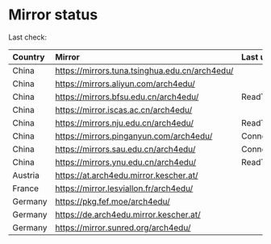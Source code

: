 <script src="./time.js"></script>
# Mirror status
Last check: <script type="text/javascript">localize(1676150180.1590652);</script>

|Country|Mirror|Last update|
|:------|:-----|:----------|
|China|https://mirrors.tuna.tsinghua.edu.cn/arch4edu/|<script type="text/javascript">localize(1676140349);</script>|
|China|https://mirrors.aliyun.com/arch4edu/|<script type="text/javascript">localize(1676140349);</script>|
|China|https://mirrors.bfsu.edu.cn/arch4edu/|ReadTimeout|
|China|https://mirror.iscas.ac.cn/arch4edu/|<script type="text/javascript">localize(1676140349);</script>|
|China|https://mirrors.nju.edu.cn/arch4edu/|ReadTimeout|
|China|https://mirrors.pinganyun.com/arch4edu/|ConnectionError|
|China|https://mirrors.sau.edu.cn/arch4edu/|ConnectTimeout|
|China|https://mirrors.ynu.edu.cn/arch4edu/|ReadTimeout|
|Austria|https://at.arch4edu.mirror.kescher.at/|<script type="text/javascript">localize(1676097182);</script>|
|France|https://mirror.lesviallon.fr/arch4edu/|<script type="text/javascript">localize(1676097182);</script>|
|Germany|https://pkg.fef.moe/arch4edu/|<script type="text/javascript">localize(1676097182);</script>|
|Germany|https://de.arch4edu.mirror.kescher.at/|<script type="text/javascript">localize(1676097182);</script>|
|Germany|https://mirror.sunred.org/arch4edu/|<script type="text/javascript">localize(1676097182);</script>|

<script src="./tablefilter/tablefilter.js"></script>
<script src="./table.js"></script>